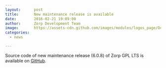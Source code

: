 ```yaml
---
layout:      post
title:       New maintenance release is available
date:        2016-02-21 19:09:00
author:      Zorp Development Team
image:       https://assets-cdn.github.com/images/modules/logos_page/Octocat.png
categories:
  - news

---
```


Source code of new maintenance release (6.0.8) of Zorp GPL LTS is available
on [GitHub](https://github.com/balasys/).
